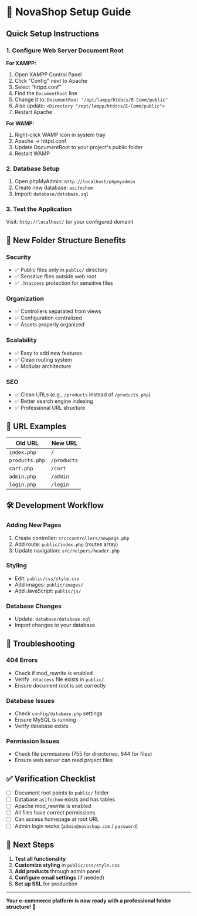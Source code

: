 # 🚀 NovaShop Setup Guide

## Quick Setup Instructions

### 1. **Configure Web Server Document Root**

**For XAMPP:**
1. Open XAMPP Control Panel
2. Click "Config" next to Apache
3. Select "httpd.conf"
4. Find the `DocumentRoot` line
5. Change it to: `DocumentRoot "/opt/lampp/htdocs/E-Comm/public"`
6. Also update: `<Directory "/opt/lampp/htdocs/E-Comm/public">`
7. Restart Apache

**For WAMP:**
1. Right-click WAMP icon in system tray
2. Apache → httpd.conf
3. Update DocumentRoot to your project's public folder
4. Restart WAMP

### 2. **Database Setup**

1. Open phpMyAdmin: `http://localhost/phpmyadmin`
2. Create new database: `asifechom`
3. Import: `database/database.sql`

### 3. **Test the Application**

Visit: `http://localhost/` (or your configured domain)

## 📁 **New Folder Structure Benefits**

### **Security**
- ✅ Public files only in `public/` directory
- ✅ Sensitive files outside web root
- ✅ `.htaccess` protection for sensitive files

### **Organization**
- ✅ Controllers separated from views
- ✅ Configuration centralized
- ✅ Assets properly organized

### **Scalability**
- ✅ Easy to add new features
- ✅ Clean routing system
- ✅ Modular architecture

### **SEO**
- ✅ Clean URLs (e.g., `/products` instead of `/products.php`)
- ✅ Better search engine indexing
- ✅ Professional URL structure

## 🔗 **URL Examples**

| Old URL | New URL |
|---------|---------|
| `index.php` | `/` |
| `products.php` | `/products` |
| `cart.php` | `/cart` |
| `admin.php` | `/admin` |
| `login.php` | `/login` |

## 🛠️ **Development Workflow**

### **Adding New Pages**
1. Create controller: `src/controllers/newpage.php`
2. Add route: `public/index.php` (routes array)
3. Update navigation: `src/helpers/header.php`

### **Styling**
- Edit: `public/css/style.css`
- Add images: `public/images/`
- Add JavaScript: `public/js/`

### **Database Changes**
- Update: `database/database.sql`
- Import changes to your database

## 🐛 **Troubleshooting**

### **404 Errors**
- Check if mod_rewrite is enabled
- Verify `.htaccess` file exists in `public/`
- Ensure document root is set correctly

### **Database Issues**
- Check `config/database.php` settings
- Ensure MySQL is running
- Verify database exists

### **Permission Issues**
- Check file permissions (755 for directories, 644 for files)
- Ensure web server can read project files

## ✅ **Verification Checklist**

- [ ] Document root points to `public/` folder
- [ ] Database `asifechom` exists and has tables
- [ ] Apache mod_rewrite is enabled
- [ ] All files have correct permissions
- [ ] Can access homepage at root URL
- [ ] Admin login works (`admin@novashop.com` / `password`)

## 🎯 **Next Steps**

1. **Test all functionality**
2. **Customize styling** in `public/css/style.css`
3. **Add products** through admin panel
4. **Configure email settings** (if needed)
5. **Set up SSL** for production

---

**Your e-commerce platform is now ready with a professional folder structure! 🎉**

